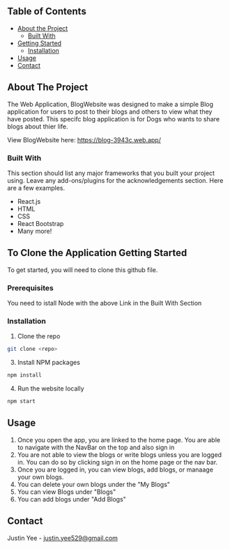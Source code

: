 ## Table of Contents

* [About the Project](#about-the-project)
  * [Built With](#built-with)
* [Getting Started](#getting-started)
  * [Installation](#installation)
* [Usage](#usage)
* [Contact](#contact)




<!-- ABOUT THE PROJECT -->
## About The Project

The Web Application, BlogWebsite was designed to make a simple Blog application for users to post to their blogs and others to view what they have posted.  This specifc blog application is for Dogs who wants to share blogs about thier life.   

View BlogWebsite here:  https://blog-3943c.web.app/

### Built With
This section should list any major frameworks that you built your project using. Leave any add-ons/plugins for the acknowledgements section. Here are a few examples.
* React.js
* HTML
* CSS
* React Bootstrap
* Many more!

<!-- GETTING STARTED -->
## To Clone the Application Getting Started

To get started, you will need to clone this github file.

### Prerequisites

You need to istall Node with the above Link in the Built With Section


### Installation

1. Clone the repo
```sh
git clone <repo>
```
3. Install NPM packages
```sh
npm install
```

4. Run the website locally
```sh
npm start
```


<!-- USAGE EXAMPLES -->
## Usage

1.  Once you open the app, you are linked to the home page.  You are able to navigate with the NavBar on the top and also sign in
2.  You are not able to view the blogs or write blogs unless you are logged in.  You can do so by clicking sign in on the home page or the nav bar.
3.  Once you are logged in, you can view blogs, add blogs, or manaage your own blogs. 
4.  You can delete your own blogs under the "My Blogs"
5.  You can view Blogs under "Blogs"
6.  You can add blogs under "Add Blogs"


<!-- CONTACT -->
## Contact

Justin Yee - justin.yee529@gmail.com



